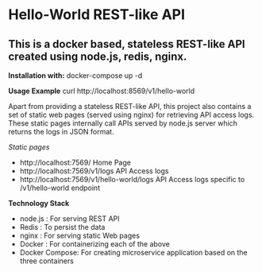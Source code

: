 Hello-World REST­-like API ​
==============

This is a docker based, stateless REST­-like API ​created using node.js, redis, nginx.
--------------

**Installation with:**
    docker-compose up -d

**Usage Example**
    curl http://localhost:8569/v1/hello-world

Apart from providing a stateless REST-like API, this project also contains a set of static web pages (served using nginx) for retrieving API access logs. These static pages internally call APIs served by node.js server which returns the logs in JSON format.

*Static pages*
- http://localhost:7569/			Home Page
- http://localhost:7569/v1/logs			API Access logs
- http://localhost:7569/v1/hello-world/logs	API Access logs specific to /v1/hello-world endpoint

**Technology Stack**
- node.js	: For serving REST API
- Redis		: To persist the data
- nginx		: For serving static Web pages
- Docker	: For containerizing each of the above
- Docker Compose: For creating microservice application based on the three containers
